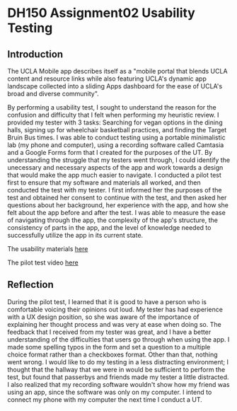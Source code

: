 # DH150 Assignment02 Usability Testing

## Introduction

The UCLA Mobile app describes itself as a "mobile portal that blends UCLA content and resource links while also featuring UCLA's dynamic app landscape collected into a sliding Apps dashboard for the ease of UCLA's broad and diverse community".

By performing a usability test, I sought to understand the reason for the confusion and difficulty that I felt when performing my heuristic review. I provided my tester with 3 tasks: Searching for vegan options in the dining halls, signing up for wheelchair basketball practices, and finding the Target Bruin Bus times. I was able to conduct testing using a portable minimalistic lab (my phone and computer), using a recording software called Camtasia and a Google Forms form that I created for the purposes of the UT. By understanding the struggle that my testers went through, I could identify the unecessary and necessary aspects of the app and work towards a design that would make the app much easier to navigate. I conducted a pilot test first to ensure that my software and materials all worked, and then conducted the test with my tester. I first informed her the purposes of the test and obtained her consent to continue with the test, and then asked her questions about her background, her experience with the app, and how she felt about the app before and after the test. I was able to measure the ease of navigating through the app, the complexity of the app's structure, the consistency of parts in the app, and the level of knowledge needed to successfully utilize the app in its current state.

The usability materials [here](https://forms.gle/gWY6VAx8Cwi6C1aHA)

The pilot test video [here](https://drive.google.com/a/g.ucla.edu/file/d/15XgcmrWqQ5rTtBOX97dDfg6A3hFy4rli/view?usp=drivesdk)

## Reflection
During the pilot test, I learned that it is good to have a person who is comfortable voicing their opinions out loud. My tester has had experience with a UX design position, so she was aware of the importance of explaining her thought process and was very at ease when doing so. The feedback that I received from my tester was great, and I have a better understanding of the difficulties that users go through when using the app. I made some spelling typos in the form and set a question to a multiple choice format rather than a checkboxes format. Other than that, nothing went wrong. I would like to do my testing in a less distracting environment; I thought that the hallway that we were in would be sufficient to perform the test, but found that passerbys and friends made my tester a little distracted. I also realized that my recording software wouldn't show how my friend was using an app, since the software was only on my computer. I intend to connect my phone with my computer the next time I conduct a UT.
